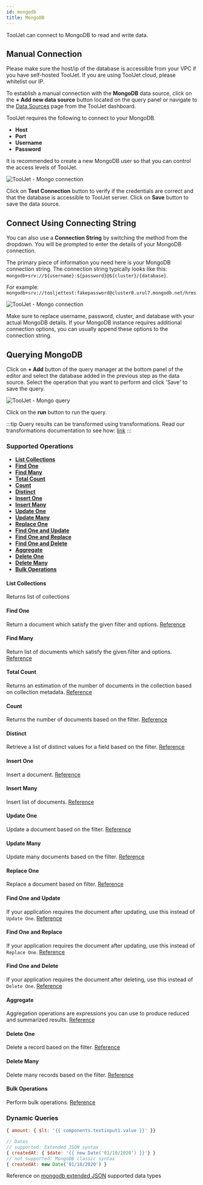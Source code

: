 ```yaml
---
id: mongodb
title: MongoDB
---
```


ToolJet can connect to MongoDB to read and write data.

<div style={{paddingTop:'24px'}}>

## Manual Connection

Please make sure the host/ip of the database is accessible from your VPC if you have self-hosted ToolJet. If you are using ToolJet cloud, please whitelist our IP.

To establish a manual connection with the **MongoDB** data source, click on the **+ Add new data source** button located on the query panel or navigate to the [Data Sources](https://docs.tooljet.com/docs/data-sources/overview) page from the ToolJet dashboard.

ToolJet requires the following to connect to your MongoDB.

- **Host**
- **Port**
- **Username**
- **Password**

It is recommended to create a new MongoDB user so that you can control the access levels of ToolJet.

<img className="screenshot-full" src="/img/datasource-reference/mo-connect.png" alt="ToolJet - Mongo connection" />

Click on **Test Connection** button to verify if the credentials are correct and that the database is accessible to ToolJet server. Click on **Save** button to save the data source.

</div>

<div style={{paddingTop:'24px'}}>

## Connect Using Connecting String

You can also use a **Connection String** by switching the method from the dropdown. You will be prompted to enter the details of your MongoDB connection. 

The primary piece of information you need here is your MongoDB connection string. The connection string typically looks like this: 
`mongodb+srv://${username}:${password}@${cluster}/{database}`. 

For example: `mongodb+srv://tooljettest:fakepassword@cluster0.urul7.mongodb.net/hrms`

<img className="screenshot-full" src="/img/datasource-reference/mongo-db/mongodb-connection-string.png" alt="ToolJet - Mongo connection"/>

Make sure to replace username, password, cluster, and database with your actual MongoDB details. If your MongoDB instance requires additional connection options, you can usually append these options to the connection string.


</div>

<div style={{paddingTop:'24px'}}>

## Querying MongoDB

Click on **+ Add** button of the query manager at the bottom panel of the editor and select the database added in the previous step as the data source. Select the operation that you want to perform and click 'Save' to save the query.

<img className="screenshot-full" src="/img/datasource-reference/mo-query.png" alt="ToolJet - Mongo query"/>

Click on the **run** button to run the query.

:::tip
Query results can be transformed using transformations. Read our transformations documentation to see how: [link](/docs/tutorial/transformations)
:::

### Supported Operations

- **[List Collections](#list-collections)**
- **[Find One](#find-one)**
- **[Find Many](#find-many)**
- **[Total Count](#total-count)**
- **[Count](#count)**
- **[Distinct](#distinct)**
- **[Insert One](#insert-one)**
- **[Insert Many](#insert-many)**
- **[Update One](#update-one)**
- **[Update Many](#update-many)**
- **[Replace One](#replace-one)**
- **[Find One and Update](#find-one-and-update)**
- **[Find One and Replace](#find-one-and-replace)**
- **[Find One and Delete](#find-one-and-delete)**
- **[Aggregate](#aggregate)**
- **[Delete One](#delete-one)**
- **[Delete Many](#delete-many)**
- **[Bulk Operations](#bulk-operations)**

#### List Collections

Returns list of collections

#### Find One

Return a document which satisfy the given filter and options. [Reference](https://docs.mongodb.com/drivers/node/v4.0/usage-examples/findOne)

#### Find Many

Return list of documents which satisfy the given filter and options. [Reference](https://docs.mongodb.com/drivers/node/v4.0/usage-examples/find/)

#### Total Count

Returns an estimation of the number of documents in the collection based on collection metadata. [Reference](https://mongodb.github.io/node-mongodb-native/4.0/classes/collection.html#estimateddocumentcount)

#### Count

Returns the number of documents based on the filter. [Reference](https://mongodb.github.io/node-mongodb-native/4.0/classes/collection.html#countdocuments)

#### Distinct

Retrieve a list of distinct values for a field based on the filter. [Reference](https://docs.mongodb.com/drivers/node/v4.0/usage-examples/distinct/)

#### Insert One

Insert a document. [Reference](https://docs.mongodb.com/drivers/node/v4.0/usage-examples/insertOne/)

#### Insert Many

Insert list of documents. [Reference](https://docs.mongodb.com/drivers/node/v4.0/usage-examples/insertMany/)

#### Update One

Update a document based on the filter. [Reference](https://docs.mongodb.com/drivers/node/v4.0/usage-examples/updateOne/)

#### Update Many

Update many documents based on the filter. [Reference](https://docs.mongodb.com/drivers/node/v4.0/usage-examples/updateMany/)

#### Replace One

Replace a document based on filter. [Reference](https://docs.mongodb.com/drivers/node/v4.0/usage-examples/replaceOne/)

#### Find One and Update

If your application requires the document after updating, use this instead of `Update One`. [Reference](https://mongodb.github.io/node-mongodb-native/4.0/classes/collection.html#findoneandupdate)

#### Find One and Replace

If your application requires the document after updating, use this instead of `Replace One`. [Reference](https://mongodb.github.io/node-mongodb-native/4.0/classes/collection.html#findoneandreplace)

#### Find One and Delete

If your application requires the document after deleting, use this instead of `Delete One`. [Reference](https://mongodb.github.io/node-mongodb-native/4.0/classes/collection.html#findoneanddelete)

#### Aggregate

Aggregation operations are expressions you can use to produce reduced and summarized results. [Reference](https://docs.mongodb.com/drivers/node/v4.0/fundamentals/aggregation/)

#### Delete One

Delete a record based on the filter. [Reference](https://docs.mongodb.com/drivers/node/v4.0/usage-examples/deleteOne/)

#### Delete Many

Delete many records based on the filter. [Reference](https://docs.mongodb.com/drivers/node/v4.0/usage-examples/deleteMany/)

#### Bulk Operations

Perform bulk operations. [Reference](https://docs.mongodb.com/drivers/node/v4.0/usage-examples/bulkWrite/)

### Dynamic Queries

```javascript
{ amount: { $lt: '{{ components.textinput1.value }}' }}

// Dates
// supported: Extended JSON syntax
{ createdAt: { $date: '{{ new Date('01/10/2020') }}'} }
// not supported: MongoDB classic syntax
{ createdAt: new Date('01/10/2020') }
```

Reference on [mongodb extended JSON](https://docs.mongodb.com/manual/reference/mongodb-extended-json/) supported data types

</div>
